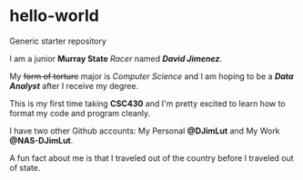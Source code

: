 # hello-world
Generic starter repository

I am a junior **Murray State** _Racer_ named **_David Jimenez_**.

My ~~form of torture~~ major is _Computer Science_ and I am hoping to be a **_Data Analyst_** after I receive my degree.

This is my first time taking **CSC430** and I'm pretty excited to learn how to format my code and program cleanly.

I have two other Github accounts: My Personal **@DJimLut** and My Work **@NAS-DJimLut**.

A fun fact about me is that I traveled out of the country before I traveled out of state.
